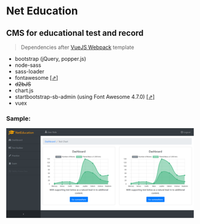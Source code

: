 # Net Education

CMS for educational test and record
-

> Dependencies after [VueJS Webpack](http://vuejs-templates.github.io/webpack/) template
- bootstrap (jQuery, popper.js)
- node-sass
- sass-loader
- fontawesome [[⇗]](https://github.com/maoberlehner/node-sass-magic-importer/tree/master/packages/node-sass-magic-importer)
- ~~d2bJS~~
- chart.js
- startbootstrap-sb-admin (using Font Awesome 4.7.0) [[⇗]](https://github.com/BlackrockDigital/startbootstrap-sb-admin)
- vuex

### Sample:

![screenshot201805242230](_devdir/img/screenshot201805242230.png)
